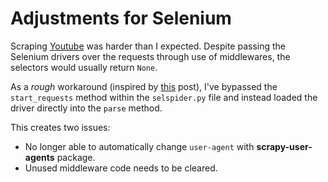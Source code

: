 # Adjustments for Selenium

Scraping [Youtube](https:\\wwww.youtube.com) was harder than I expected. Despite passing the Selenium drivers over the requests through use of middlewares, the selectors would usually return ```None```.

As a *rough* workaround (inspired by [this](https://medium.com/swlh/web-scraping-with-selenium-scrapy-9d9c2e9d83b1) post), I've bypassed the ``start_requests`` method within the ```selspider.py``` file and instead loaded the driver directly into the ```parse``` method. 

This creates two issues:
- No longer able to automatically change ```user-agent``` with **scrapy-user-agents** package.
- Unused middleware code needs to be cleared. 